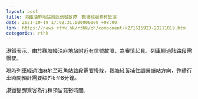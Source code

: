 ```yaml
---
layout: post
title: 港鐵油麻地站附近信號故障　觀塘綫服務有延誤
date: 2021-10-19 17:02:31.000000000 +08:00
link: https://news.rthk.hk/rthk/ch/component/k2/1615923-20211019.htm
categories: rthk
---
```


港鐵表示，由於觀塘綫油麻地站附近有信號故障，為審慎起見，列車經過該路段需慢駛。

現時列車經過油麻地至旺角站路段需要慢駛，觀塘綫黃埔往調景嶺站方向，整體行車時間預計需要額外5至8分鐘。

港鐵提醒乘客為行程預留充裕時間。

